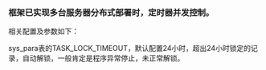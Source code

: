 ### 框架已实现多台服务器分布式部署时，定时器并发控制。

相关配置及参数如下：

sys\_para表的TASK\_LOCK\_TIMEOUT，默认配置24小时，超出24小时锁定的记录，自动解锁，一般肯定是程序异常停止，未正常解锁。

